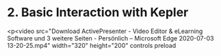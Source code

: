 # 2. Basic Interaction with Kepler
<p<video src="Download ActivePresenter - Video Editor & eLearning Software und 3 weitere Seiten - Persönlich – Microsoft​ Edge 2020-07-03 13-20-25.mp4" width="320" height="200" controls preload</video></p>

